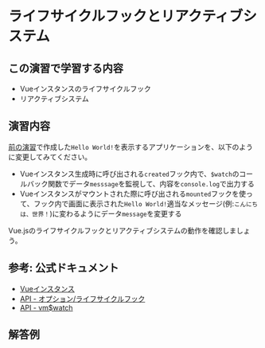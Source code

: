# ライフサイクルフックとリアクティブシステム

## この演習で学習する内容
- Vueインスタンスのライフサイクルフック
- リアクティブシステム

## 演習内容
[前の演習](./hello-world.md)で作成した`Hello World!`を表示するアプリケーションを、以下のように変更してみてください。

- Vueインスタンス生成時に呼び出される`created`フック内で、`$watch`のコールバック関数でデータ`messsage`を監視して、内容を`console.log`で出力する
- Vueインスタンスがマウントされた際に呼び出される`mounted`フックを使って、フック内で画面に表示された`Hello World!`適当なメッセージ(例:`こんにちは、世界！`)に変わるようにデータ`message`を変更する

Vue.jsのライフサイクルフックとリアクティブシステムの動作を確認しましょう。

## 参考: 公式ドキュメント
- [Vueインスタンス](https://jp.vuejs.org/v2/guide/instance.html)
- [API - オプション/ライフサイクルフック](https://jp.vuejs.org/v2/api/#%E3%82%AA%E3%83%97%E3%82%B7%E3%83%A7%E3%83%B3-%E3%83%A9%E3%82%A4%E3%83%95%E3%82%B5%E3%82%A4%E3%82%AF%E3%83%AB%E3%83%95%E3%83%83%E3%82%AF)
- [API - vm$watch](https://jp.vuejs.org/v2/api/#vm-watch)

## 解答例

